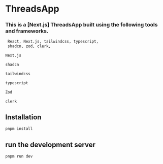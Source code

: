 # ThreadsApp

### This is a [Next.js] ThreadsApp built using the following tools and frameworks.

```bash
 React, Next.js, tailwindcss, typescript,
 shadcn, zod, clerk,
```

```bash
Next.js
```

```bash
shadcn
```

```bash
tailwindcss
```

```bash
typescript
```

```bash
Zod
```

```bash
clerk
```

## Installation

```bash
pnpm install

```

## run the development server

```bash
pnpm run dev

```
